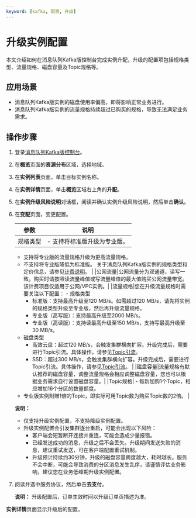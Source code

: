 ```yaml
---
keyword: [kafka, 配置, 升级]
---
```


# 升级实例配置

本文介绍如何在消息队列Kafka版控制台完成实例升配，升级的配置项包括规格类型、流量规格、磁盘容量及Topic规格等。

## 应用场景

-   消息队列Kafka版实例的磁盘使用率偏高，即将影响正常业务进行。
-   消息队列Kafka版实例的流量规格持续超过已购买的规格，导致无法满足业务需求。

## 操作步骤

1.  登录[消息队列Kafka版控制台](https://kafka.console.aliyun.com/?spm=a2c4g.11186623.2.22.6bf72638IfKzDm)。

2.  在**概览**页面的**资源分布**区域，选择地域。

3.  在**实例列表**页面，单击目标实例名称。

4.  在**实例详情**页面，单击**概览**区域右上角的**升配**。

5.  在**实例升级风险说明**对话框，阅读并确认实例升级风险说明，然后单击**确认**。

6.  在**变配**页面，变更配置。

    |参数|说明|
    |--|--|
    |规格类型|    -   支持将标准版升级为专业版。
    -   支持将专业版的流量规格升级为更高流量规格。
    -   不支持将专业版降低为标准版。
关于消息队列Kafka版实例的规格类型和定价信息，请参见[计费说明](/intl.zh-CN/产品定价/计费说明.md)。 |
    |公网流量|公网流量分为双通道，读写一致。购买时请按照读流量峰值或写流量峰值的最大值购买公网流量带宽。该计费项目仅适用于公网/VPC实例。|
    |流量规格|您在升级流量规格时需要关注以下配置：    -   规格类型
        -   标准版：支持最高升级至120 MB/s。如需超过120 MB/s，请先将实例的规格类型升级至专业版，然后再升级流量规格。
        -   专业版（高写版）：支持最高升级至2000 MB/s。
        -   专业版（高读版）：支持读最高升级至150 MB/s，支持写最高升级至30 MB/s。
    -   磁盘类型
        -   高效云盘：超过120 MB/s，会触发集群横向扩容。升级完成后，需要进行Topic引流。具体操作，请参见[Topic引流](/intl.zh-CN/用户指南/实例/Topic引流.md)。
        -   SSD：超过300 MB/s，会触发集群横向扩容。升级完成后，需要进行Topic引流。具体操作，请参见[Topic引流](/intl.zh-CN/用户指南/实例/Topic引流.md)。 |
    |磁盘容量|流量规格有默认推荐的磁盘容量，调整流量规格会相应调整磁盘容量，您也可以根据业务需求自行设置磁盘容量。|
    |Topic规格|    -   每新加购1个Topic，相应增加16个分区的数量额度。
    -   专业版实例附赠1倍的Topic，即实际可用Topic数为购买Topic数的2倍。 |

    **说明：**

    -   仅支持升级实例配置，不支持降级实例配置。
    -   升级实例配置会引发集群逐台重启，可能会出现以下风险：
        -   客户端会短暂断开连接并重连，可能会造成少量报错。
        -   已经发送成功的消息，升级之后不会丢失。升级期间发送失败的消息，建议重试发送，可在客户端配置重试机制。
        -   升级预计持续约30分钟，升级的磁盘容量跨度越大，耗时越长。服务不会中断，可能会导致消费的分区消息发生乱序，请谨慎评估业务影响，建议您在业务低峰期升级实例配置。
7.  阅读并选中服务协议，然后单击**去支付**。

    **说明：** 升级配置后，订单生效时间以升级订单页描述为准。


**实例详情**页面显示升级后的配置。

